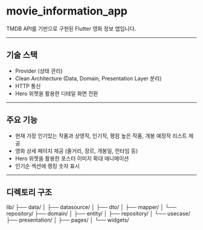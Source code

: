 # movie_information_app
TMDB API를 기반으로 구현된 Flutter 영화 정보 앱입니다.

---

## 기술 스택

- Provider (상태 관리)
- Clean Architecture (Data, Domain, Presentation Layer 분리)
- HTTP 통신
- Hero 위젯을 활용한 디테일 화면 전환

---

## 주요 기능

- 현재 가장 인기있는 작품과 상영작, 인기작, 평점 높은 작품, 개봉 예정작 리스트 제공
- 영화 상세 페이지 제공 (줄거리, 장르, 개봉일, 런타임 등)
- Hero 위젯을 활용한 포스터 이미지 확대 애니메이션
- 인기순 섹션에 랭킹 숫자 표시


---
## 디렉토리 구조
lib/
├── data/
│   ├── datasource/
│   ├── dto/
│   ├── mapper/
│   └── repository/
├── domain/
│   ├── entity/
│   ├── repository/
│   └── usecase/
├── presentation/
│   ├── pages/
│   └── widgets/
